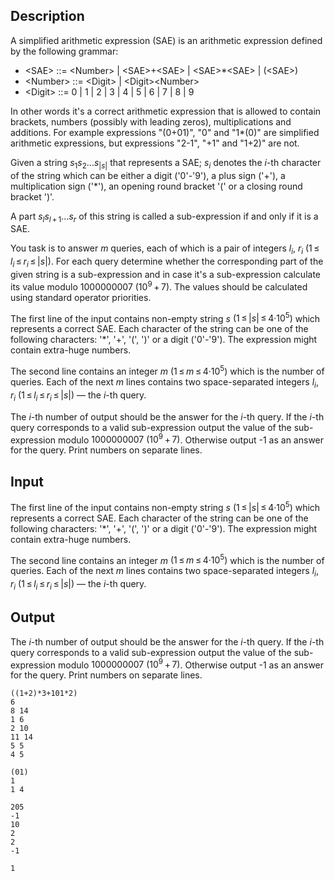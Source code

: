 ## Description

<div><p>A <span class="tex-font-style-it">simplified arithmetic expression</span> (SAE) is an arithmetic expression defined by the following grammar:</p><ul> <li> <span class="tex-font-style-tt">&lt;SAE&gt; ::= &lt;Number&gt; | &lt;SAE&gt;+&lt;SAE&gt; | &lt;SAE&gt;*&lt;SAE&gt; | (&lt;SAE&gt;)</span> </li><li> <span class="tex-font-style-tt">&lt;Number&gt; ::= &lt;Digit&gt; | &lt;Digit&gt;&lt;Number&gt;</span> </li><li> <span class="tex-font-style-tt">&lt;Digit&gt; ::= 0 | 1 | 2 | 3 | 4 | 5 | 6 | 7 | 8 | 9</span> </li></ul><p>In other words it's a correct arithmetic expression that is allowed to contain brackets, numbers (possibly with leading zeros), multiplications and additions. For example expressions "<span class="tex-font-style-tt">(0+01)</span>", "<span class="tex-font-style-tt">0</span>" and "<span class="tex-font-style-tt">1*(0)</span>" are simplified arithmetic expressions, but expressions "<span class="tex-font-style-tt">2-1</span>", "<span class="tex-font-style-tt">+1</span>" and "<span class="tex-font-style-tt">1+2)</span>" are not.</p><p>Given a string <span class="tex-span"><i>s</i><sub class="lower-index">1</sub><i>s</i><sub class="lower-index">2</sub>...<i>s</i><sub class="lower-index">|<i>s</i>|</sub></span> that represents a SAE; <span class="tex-span"><i>s</i><sub class="lower-index"><i>i</i></sub></span> denotes the <span class="tex-span"><i>i</i></span>-th character of the string which can be either a digit ('<span class="tex-font-style-tt">0</span>'-'<span class="tex-font-style-tt">9</span>'), a plus sign ('<span class="tex-font-style-tt">+</span>'), a multiplication sign ('<span class="tex-font-style-tt">*</span>'), an opening round bracket '<span class="tex-font-style-tt">(</span>' or a closing round bracket '<span class="tex-font-style-tt">)</span>'.</p><p>A part <span class="tex-span"><i>s</i><sub class="lower-index"><i>l</i></sub><i>s</i><sub class="lower-index"><i>l</i> + 1</sub>...<i>s</i><sub class="lower-index"><i>r</i></sub></span> of this string is called a <span class="tex-font-style-it">sub-expression</span> if and only if it is a SAE.</p><p>You task is to answer <span class="tex-span"><i>m</i></span> queries, each of which is a pair of integers <span class="tex-span"><i>l</i><sub class="lower-index"><i>i</i></sub></span>, <span class="tex-span"><i>r</i><sub class="lower-index"><i>i</i></sub></span> <span class="tex-span">(1 ≤ <i>l</i><sub class="lower-index"><i>i</i></sub> ≤ <i>r</i><sub class="lower-index"><i>i</i></sub> ≤ |<i>s</i>|)</span>. For each query determine whether the corresponding part of the given string is a sub-expression and in case it's a sub-expression calculate its value modulo <span class="tex-span">1000000007&nbsp;(10<sup class="upper-index">9</sup> + 7)</span>. The values should be calculated using standard operator priorities.</p></div><div class="input-specification"><p>The first line of the input contains non-empty string <span class="tex-span"><i>s</i></span> <span class="tex-span">(1 ≤ |<i>s</i>| ≤ 4·10<sup class="upper-index">5</sup>)</span> which represents a correct SAE. Each character of the string can be one of the following characters: '<span class="tex-font-style-tt">*</span>', '<span class="tex-font-style-tt">+</span>', '<span class="tex-font-style-tt">(</span>', '<span class="tex-font-style-tt">)</span>' or a digit ('<span class="tex-font-style-tt">0</span>'-'<span class="tex-font-style-tt">9</span>'). The expression might contain extra-huge numbers.</p><p>The second line contains an integer <span class="tex-span"><i>m</i></span> <span class="tex-span">(1 ≤ <i>m</i> ≤ 4·10<sup class="upper-index">5</sup>)</span> which is the number of queries. Each of the next <span class="tex-span"><i>m</i></span> lines contains two space-separated integers <span class="tex-span"><i>l</i><sub class="lower-index"><i>i</i></sub></span>, <span class="tex-span"><i>r</i><sub class="lower-index"><i>i</i></sub></span> <span class="tex-span">(1 ≤ <i>l</i><sub class="lower-index"><i>i</i></sub> ≤ <i>r</i><sub class="lower-index"><i>i</i></sub> ≤ |<i>s</i>|)</span> — the <span class="tex-span"><i>i</i></span>-th query.</p></div><div class="output-specification"><p>The <span class="tex-span"><i>i</i></span>-th number of output should be the answer for the <span class="tex-span"><i>i</i></span>-th query. If the <span class="tex-span"><i>i</i></span>-th query corresponds to a valid sub-expression output the value of the sub-expression modulo <span class="tex-span">1000000007&nbsp;(10<sup class="upper-index">9</sup> + 7)</span>. Otherwise output -1 as an answer for the query. Print numbers on separate lines.</p></div>

## Input

<p>The first line of the input contains non-empty string <span class="tex-span"><i>s</i></span> <span class="tex-span">(1 ≤ |<i>s</i>| ≤ 4·10<sup class="upper-index">5</sup>)</span> which represents a correct SAE. Each character of the string can be one of the following characters: '<span class="tex-font-style-tt">*</span>', '<span class="tex-font-style-tt">+</span>', '<span class="tex-font-style-tt">(</span>', '<span class="tex-font-style-tt">)</span>' or a digit ('<span class="tex-font-style-tt">0</span>'-'<span class="tex-font-style-tt">9</span>'). The expression might contain extra-huge numbers.</p><p>The second line contains an integer <span class="tex-span"><i>m</i></span> <span class="tex-span">(1 ≤ <i>m</i> ≤ 4·10<sup class="upper-index">5</sup>)</span> which is the number of queries. Each of the next <span class="tex-span"><i>m</i></span> lines contains two space-separated integers <span class="tex-span"><i>l</i><sub class="lower-index"><i>i</i></sub></span>, <span class="tex-span"><i>r</i><sub class="lower-index"><i>i</i></sub></span> <span class="tex-span">(1 ≤ <i>l</i><sub class="lower-index"><i>i</i></sub> ≤ <i>r</i><sub class="lower-index"><i>i</i></sub> ≤ |<i>s</i>|)</span> — the <span class="tex-span"><i>i</i></span>-th query.</p>

## Output

<p>The <span class="tex-span"><i>i</i></span>-th number of output should be the answer for the <span class="tex-span"><i>i</i></span>-th query. If the <span class="tex-span"><i>i</i></span>-th query corresponds to a valid sub-expression output the value of the sub-expression modulo <span class="tex-span">1000000007&nbsp;(10<sup class="upper-index">9</sup> + 7)</span>. Otherwise output -1 as an answer for the query. Print numbers on separate lines.</p>





```input1
((1+2)*3+101*2)
6
8 14
1 6
2 10
11 14
5 5
4 5

```




```input2
(01)
1
1 4

```




```output1
205
-1
10
2
2
-1

```




```output2
1

```


